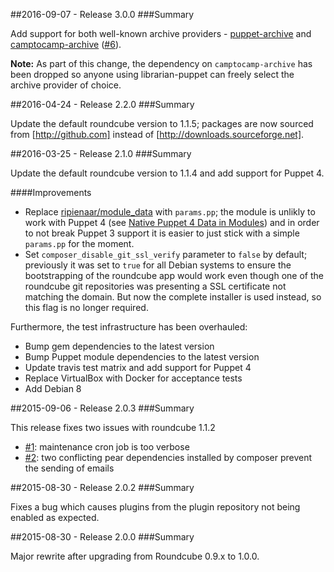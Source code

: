 ##2016-09-07 - Release 3.0.0
###Summary

Add support for both well-known archive providers - [puppet-archive](https://forge.puppetlabs.com/puppet/archive) and
[camptocamp-archive](https://forge.puppetlabs.com/camptocamp/archive)
([#6](https://github.com/tohuwabohu/puppet-roundcube/pull/6)).

**Note:** As part of this change, the dependency on `camptocamp-archive` has been dropped so anyone using
librarian-puppet can freely select the archive provider of choice.

##2016-04-24 - Release 2.2.0
###Summary

Update the default roundcube version to 1.1.5; packages are now sourced from [http://github.com] instead of
[http://downloads.sourceforge.net].

##2016-03-25 - Release 2.1.0
###Summary

Update the default roundcube version to 1.1.4 and add support for Puppet 4.

####Improvements

* Replace [ripienaar/module_data](https://forge.puppetlabs.com/ripienaar/module_data) with `params.pp`; the module is
  unlikly to work with Puppet 4 (see [Native Puppet 4 Data in Modules](https://www.devco.net/archives/2016/01/08/native-puppet-4-data-in-modules.php))
  and in order to not break Puppet 3 support it is easier to just stick with a simple `params.pp` for the moment.
* Set `composer_disable_git_ssl_verify` parameter to `false` by default; previously it was set to `true` for all Debian
  systems to ensure the bootstrapping of the roundcube app would work even though one of the roundcube git repositories
  was presenting a SSL certificate not matching the domain. But now the complete installer is used instead, so this flag
  is no longer required.

Furthermore, the test infrastructure has been overhauled:

* Bump gem dependencies to the latest version
* Bump Puppet module dependencies to the latest version
* Update travis test matrix and add support for Puppet 4
* Replace VirtualBox with Docker for acceptance tests
* Add Debian 8

##2015-09-06 - Release 2.0.3
###Summary

This release fixes two issues with roundcube 1.1.2

* [#1](https://github.com/tohuwabohu/puppet-roundcube/issues/1): maintenance cron job is too verbose
* [#2](https://github.com/tohuwabohu/puppet-roundcube/issues/2): two conflicting pear dependencies installed by composer prevent the sending of emails

##2015-08-30 - Release 2.0.2
###Summary

Fixes a bug which causes plugins from the plugin repository not being enabled as expected.

##2015-08-30 - Release 2.0.0
###Summary

Major rewrite after upgrading from Roundcube 0.9.x to 1.0.0.
